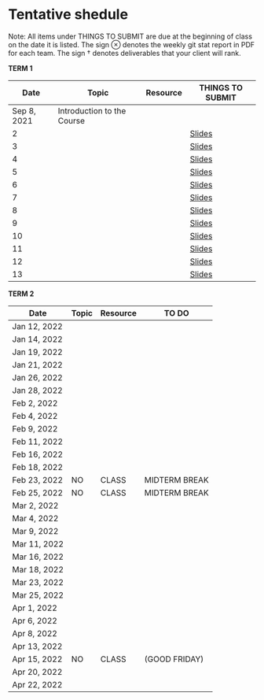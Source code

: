 # Tentative shedule 

Note: All items under THINGS TO SUBMIT are due at the beginning of class on the date it is listed. The sign ⊗ denotes the weekly git stat report in PDF for each team. The sign † denotes deliverables that your client will rank.

**TERM 1**

 |Date   	|  Topic 	|  Resource 	|   THINGS TO SUBMIT	|
 |---	    |---	    |---	    |---	        |
 | Sep 8, 2021 | Introduction to the Course | | |
 | 2 	    |   	    |   	    | [Slides](url) |
 | 3  	    |   	    |   	    | [Slides](url) |
 | 4  	    |   	    |   	    | [Slides](url) |
 | 5  	    |   	    |   	    | [Slides](url) |
 | 6  	    |   	    |   	    | [Slides](url) |
 | 7  	    |   	    |   	    | [Slides](url) |
 | 8  	    |   	    |   	    | [Slides](url) | 	
 | 9  	    |   	    |   	    | [Slides](url) |
 | 10  	  |   	    |   	    | [Slides](url) |
 | 11  	  |   	    |   	    | [Slides](url) |
 | 12  	  |   	    |   	    | [Slides](url) |
 | 13  	  |   	    |   	    | [Slides](url) |

 
 
  **TERM 2**

|  Date 	       |  Topic 	|   Resource	 | TO DO |
|---	           |---	     |---	         |---	   |
| Jan 12, 2022  |         |             |   | 
| Jan 14, 2022  |         |             |   | 
| Jan 19, 2022  |         |             |   | 
| Jan 21, 2022  |         |             |   | 
| Jan 26, 2022  |         |             |   | 
| Jan 28, 2022  |         |             |   |
| Feb 2, 2022   |         |             |   |
| Feb 4, 2022   |         |             |   |
| Feb 9, 2022   |         |             |   |
| Feb 11, 2022  |         |             |   |
| Feb 16, 2022  |         |             |   |
| Feb 18, 2022  |         |             |   |
| Feb 23, 2022  |   NO    |  CLASS      |      MIDTERM   BREAK|
| Feb 25, 2022  |   NO    |  CLASS      |      MIDTERM   BREAK|
| Mar 2, 2022   |         |             |   |
| Mar 4, 2022   |         |             |   |
| Mar 9, 2022   |         |             |   |
| Mar 11, 2022  |         |             |   |
| Mar 16, 2022  |         |             |   |
| Mar 18, 2022  |         |             |   |
| Mar 23, 2022  |         |             |   |
| Mar 25, 2022  |         |             |   |
| Apr 1, 2022   |         |             |   |
| Apr 6, 2022   |         |             |   |
| Apr 8, 2022   |         |             |   |
| Apr 13, 2022  |         |             |   |
| Apr 15, 2022  |    NO   |  CLASS      |   (GOOD FRIDAY)|
| Apr 20, 2022  |         |             |   |
| Apr 22, 2022  |         |             |   |




